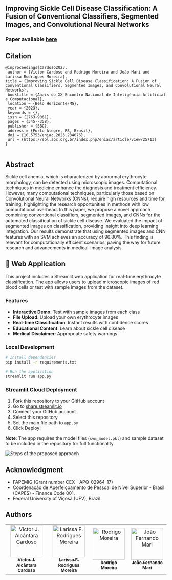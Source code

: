 ## Improving Sickle Cell Disease Classification: A Fusion of Conventional Classifiers, Segmented Images, and Convolutional Neural Networks

### Paper available <a href="https://sol.sbc.org.br/index.php/eniac/article/view/25713" target="_blank">here</a>

## Citation

```
@inproceedings{Cardoso2023,
 author = {Victor Cardoso and Rodrigo Moreira and João Mari and Larissa Rodrigues Moreira},
title = {Improving Sickle Cell Disease Classification: A Fusion of Conventional Classifiers, Segmented Images, and Convolutional Neural Networks},
 booktitle = {Anais do XX Encontro Nacional de Inteligência Artificial e Computacional},
 location = {Belo Horizonte/MG},
 year = {2023},
 keywords = {},
 issn = {2763-9061},
 pages = {345--358},
 publisher = {SBC},
 address = {Porto Alegre, RS, Brasil},
 doi = {10.5753/eniac.2023.234076},
 url = {https://sol.sbc.org.br/index.php/eniac/article/view/25713}
}


```

<meta name="citation_title" content="Improving Sickle Cell Disease Classification: A Fusion of Conventional Classifiers, Segmented Images, and Convolutional Neural Network" />
<meta name="citation_publication_date" content="2023" />
<meta name="citation_author" content="Victor Cardoso and Rodrigo Moreira and João Mari and Larissa Rodrigues Moreira" />

## Abstract
Sickle cell anemia, which is characterized by abnormal erythrocyte morphology, can be detected using microscopic images. Computational techniques in medicine enhance the diagnosis and treatment efficiency. However, many computational techniques, particularly those based on Convolutional Neural Networks (CNNs), require high resources and time for training, highlighting the research opportunities in methods with low computational overhead. In this paper, we propose a novel approach combining conventional classifiers, segmented images, and CNNs for the automated classification of sickle cell disease. We evaluated the impact of segmented images on classification, providing insight into deep learning integration. Our results demonstrate that using segmented images and CNN features with an SVM achieves an accuracy of 96.80\%. This finding is relevant for computationally efficient scenarios, paving the way for future research and advancements in medical-image analysis.

## 🚀 Web Application

This project includes a Streamlit web application for real-time erythrocyte classification. The app allows users to upload microscopic images of red blood cells or test with sample images from the dataset.

### Features
- **Interactive Demo**: Test with sample images from each class
- **File Upload**: Upload your own erythrocyte images
- **Real-time Classification**: Instant results with confidence scores
- **Educational Content**: Learn about sickle cell disease
- **Medical Disclaimer**: Appropriate safety warnings

### Local Development
```bash
# Install dependencies
pip install -r requirements.txt

# Run the application
streamlit run app.py
```

### Streamlit Cloud Deployment
1. Fork this repository to your GitHub account
2. Go to [share.streamlit.io](https://share.streamlit.io)
3. Connect your GitHub account
4. Select this repository
5. Set the main file path to `app.py`
6. Click Deploy!

**Note**: The app requires the model files (`svm_model.pkl`) and sample dataset to be included in the repository for full functionality.

![Steps of the proposed approach](steps.png)

## Acknowledgment
- FAPEMIG (Grant number CEX - APQ-02964-17)
- Coordenação de Aperfeiçoamento de Pessoal de Nível Superior - Brasil (CAPES) - Finance Code 001.
- Federal University of Viçosa (UFV), Brazil

## Authors
<table>
  <tr>
    <td align="center">
      <a href="https://github.com/victoralcantara75" target="_blank">
        <img src="https://avatars.githubusercontent.com/u/27792114?v=4" width="100px;" alt="Victor J. Alcântara Cardoso"/><br>
        <sub>
          <b>Victor J. Alcântara Cardoso</b>
        </sub>
      </a>
    </td>
    <td align="center">
      <a href="https://github.com/larissafrodrigues" target="_blank">
        <img src="https://avatars.githubusercontent.com/u/12631107?v=4" width="100px;" alt="Larissa F. Rodrigues Moreira"/><br>
        <sub>
          <b>Larissa F. Rodrigues Moreira</b>
        </sub>
      </a>
    </td>
    <td align="center">
      <a href="https://github.com/romoreira" target="_blank">
        <img src="https://avatars.githubusercontent.com/u/15040641?v=4" width="100px;" alt="Rodrigo Moreira"/><br>
        <sub>
          <b>Rodrigo Moreira</b>
        </sub>
      </a>
    </td>
    <td align="center">
      <a href="https://github.com/joaofmari" target="_blank">
        <img src="https://avatars.githubusercontent.com/u/23125037?v=4" width="100px;" alt="João Fernando Mari"/><br>
        <sub>
          <b>João Fernando Mari</b>
        </sub>
      </a>
    </td>   
  </tr>
</table>
